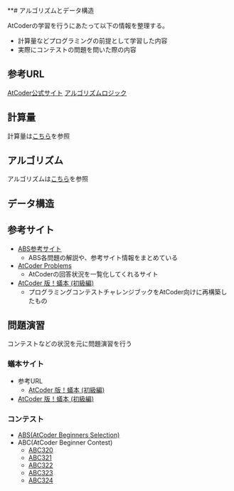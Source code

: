 **# アルゴリズムとデータ構造

AtCoderの学習を行うにあたって以下の情報を整理する。

- 計算量などプログラミングの前提として学習した内容
- 実際にコンテストの問題を問いた際の内容

## 参考URL

[AtCoder公式サイト](https://atcoder.jp/)
[アルゴリズムロジック](https://algo-logic.info/beginner/)

## 計算量

計算量は[こちら](./complexity.md)を参照

## アルゴリズム

アルゴリズムは[こちら](./algorithm.md)を参照

## データ構造

## 参考サイト

- [ABS参考サイト](https://qiita.com/drken/items/fd4e5e3630d0f5859067#5-%E9%81%8E%E5%8E%BB%E5%95%8F%E7%B2%BE%E9%81%B8-10-%E5%95%8F)
  - ABS各問題の解説や、参考サイト情報をまとめている
- [AtCoder Problems](https://kenkoooo.com/atcoder/#/table/)
  - AtCoderの回答状況を一覧化してくれるサイト
- [AtCoder 版！蟻本 (初級編)](https://qiita.com/drken/items/e77685614f3c6bf86f44)
  - プログラミングコンテストチャレンジブックをAtCoder向けに再構築したもの

## 問題演習

コンテストなどの状況を元に問題演習を行う

### 蟻本サイト

- 参考URL
  - [AtCoder 版！蟻本 (初級編)](https://qiita.com/drken/items/e77685614f3c6bf86f44)
- [AtCoder 版！蟻本 (初級編)](./ant/beginner.md)

### コンテスト

- [ABS(AtCoder Beginners Selection)](./contest/ABS.md)
- ABC(AtCoder Beginner Contest)
  - [ABC320](./contest/ABC/320.md)
  - [ABC321](./contest/ABC/321.md)
  - [ABC322](./contest/ABC/322.md)
  - [ABC323](./contest/ABC/323.md)
  - [ABC324](./contest/ABC/324.md)
